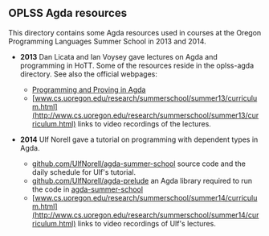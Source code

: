 ## OPLSS Agda resources

This directory contains some Agda resources used in courses at the Oregon Programming
Languages Summer School in 2013 and 2014.

+ **2013**
  Dan Licata and Ian Voysey gave lectures on Agda and programming in HoTT.  Some
  of the resources reside in the oplss-agda directory. See also the official webpages:  
  - [Programming and Proving in Agda](http://www.cs.cmu.edu/~drl/teaching/oplss13/)  
  - [www.cs.uoregon.edu/research/summerschool/summer13/curriculum.html](http://www.cs.uoregon.edu/research/summerschool/summer13/curriculum.html) links to video recordings of the lectures.  

+ **2014** Ulf Norell gave a tutorial on programming with dependent types in Agda.  
  - [github.com/UlfNorell/agda-summer-school](https://github.com/UlfNorell/agda-summer-school)
  source code and the daily schedule for Ulf's tutorial.  
  - [github.com/UlfNorell/agda-prelude](https://github.com/UlfNorell/agda-prelude)
  an Agda library required to run the code in [agda-summer-school](https://github.com/UlfNorell/agda-summer-school)
  - [www.cs.uoregon.edu/research/summerschool/summer14/curriculum.html](http://www.cs.uoregon.edu/research/summerschool/summer14/curriculum.html)
  links to video recordings of Ulf's lectures.  

